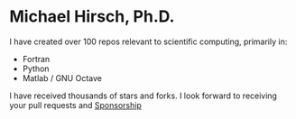 # Michael Hirsch, Ph.D.

I have created over 100 repos relevant to scientific computing, primarily in:

* Fortran
* Python
* Matlab / GNU Octave

I have received thousands of stars and forks.
I look forward to receiving your pull requests and [Sponsorship](https://github.com/sponsors/scivision)
